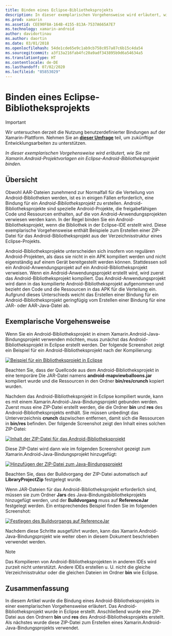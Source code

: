 ```yaml
---
title: Binden eines Eclipse-Bibliotheksprojekts
description: In dieser exemplarischen Vorgehensweise wird erläutert, wie Sie mit Xamarin.Android-Projektvorlagen ein Eclipse-Android-Bibliotheksprojekt binden.
ms.prod: xamarin
ms.assetid: CEE90F8A-164B-4155-813A-7537A665A7E7
ms.technology: xamarin-android
author: davidortinau
ms.author: daortin
ms.date: 03/01/2018
ms.openlocfilehash: 54de1cde65e9c1ab9cb758c057a87c6b15c4da54
ms.sourcegitcommit: a3f13a216fab4fc20a9adf343895b9d6a54634a5
ms.translationtype: HT
ms.contentlocale: de-DE
ms.lasthandoff: 07/02/2020
ms.locfileid: "85853029"
---
```

# <a name="binding-an-eclipse-library-project"></a>Binden eines Eclipse-Bibliotheksprojekts

> [!IMPORTANT]
> Wir untersuchen derzeit die Nutzung benutzerdefinierter Bindungen auf der Xamarin-Plattform. Nehmen Sie an [**dieser Umfrage**](https://www.surveymonkey.com/r/KKBHNLT) teil, um zukünftige Entwicklungsarbeiten zu unterstützen.

_In dieser exemplarischen Vorgehensweise wird erläutert, wie Sie mit Xamarin.Android-Projektvorlagen ein Eclipse-Android-Bibliotheksprojekt binden._

## <a name="overview"></a>Übersicht

Obwohl AAR-Dateien zunehmend zur Normalfall für die Verteilung von Android-Bibliotheken werden, ist es in einigen Fällen erforderlich, eine Bindung für ein *Android-Bibliotheksprojekt* zu erstellen. Android-Bibliotheksprojekte sind spezielle Android-Projekte, die freigabefähigen Code und Ressourcen enthalten, auf die von Android-Anwendungsprojekten verwiesen werden kann. In der Regel binden Sie ein Android-Bibliotheksprojekt, wenn die Bibliothek in der Eclipse-IDE erstellt wird.
Diese exemplarische Vorgehensweise enthält Beispiele zum Erstellen einer ZIP-Datei für das Android-Bibliotheksprojekt aus der Verzeichnisstruktur eines Eclipse-Projekts.

Android-Bibliotheksprojekte unterscheiden sich insofern von regulären Android-Projekten, als dass sie nicht in ein APK kompiliert werden und nicht eigenständig auf einem Gerät bereitgestellt werden können. Stattdessen soll ein Android-Anwendungsprojekt auf ein Android-Bibliotheksprojekt verweisen. Wenn ein Android-Anwendungsprojekt erstellt wird, wird zuerst das Android-Bibliotheksprojekt kompiliert. Das Android-Anwendungsprojekt wird dann in das kompilierte Android-Bibliotheksprojekt aufgenommen und bezieht den Code und die Ressourcen in das APK für die Verteilung ein. Aufgrund dieses Unterschieds weicht das Erstellen einer Bindung für ein Android-Bibliotheksprojekt geringfügig vom Erstellen einer Bindung für eine JAR- oder AAR-Java-Datei ab.

## <a name="walkthrough"></a>Exemplarische Vorgehensweise

Wenn Sie ein Android-Bibliotheksprojekt in einem Xamarin.Android-Java-Bindungsprojekt verwenden möchten, muss zunächst das Android-Bibliotheksprojekt in Eclipse erstellt werden. Der folgende Screenshot zeigt ein Beispiel für ein Android-Bibliotheksprojekt nach der Kompilierung: 

[![Beispiel für ein Bibliotheksprojekt in Eclipse](binding-a-library-project-images/build-lib-in-eclipse.png)](binding-a-library-project-images/build-lib-in-eclipse.png#lightbox)

Beachten Sie, dass der Quellcode aus dem Android-Bibliotheksprojekt in eine temporäre Die JAR-Datei namens **android-mapviewballoons.jar** kompiliert wurde und die Ressourcen in den Ordner **bin/res/crunch** kopiert wurden. 

Nachdem das Android-Bibliotheksprojekt in Eclipse kompiliert wurde, kann es mit einem Xamarin.Android-Java-Bindungsprojekt gebunden werden. Zuerst muss eine ZIP-Datei erstellt werden, die die Ordner **bin** und **res** des Android-Bibliotheksprojekts enthält. Sie müssen unbedingt das Unterverzeichnis **crunch** dazwischen entfernen, damit sich die Ressourcen in **bin/res** befinden. Der folgende Screenshot zeigt den Inhalt eines solchen ZIP-Datei: 

[![Inhalt der ZIP-Datei für das Android-Bibliotheksprojekt](binding-a-library-project-images/contents-of-zip-file.png)](binding-a-library-project-images/contents-of-zip-file.png#lightbox)

Diese ZIP-Datei wird dann wie im folgenden Screenshot gezeigt zum Xamarin.Android-Java-Bindungsprojekt hinzugefügt:

[![Hinzufügen der ZIP-Datei zum Java-Bindungsprojekt](binding-a-library-project-images/zip-in-binding-project.png)](binding-a-library-project-images/zip-in-binding-project.png#lightbox)

Beachten Sie, dass der Buildvorgang der ZIP-Datei automatisch auf **LibraryProjectZip** festgelegt wurde.

Wenn JAR-Dateien für das Android-Bibliotheksprojekt erforderlich sind, müssen sie zum Ordner **Jars** des Java-Bindungsbibliothekprojekts hinzugefügt werden, und der **Buildvorgang** muss auf **ReferenceJar** festgelegt werden. Ein entsprechendes Beispiel finden Sie im folgenden Screenshot: 

[![Festlegen des Buildvorgangs auf ReferenceJar](binding-a-library-project-images/set-to-referencejar.png)](binding-a-library-project-images/set-to-referencejar.png#lightbox)

Nachdem diese Schritte ausgeführt wurden, kann das Xamarin.Android-Java-Bindungsprojekt wie weiter oben in diesem Dokument beschrieben verwendet werden.

> [!NOTE]
> Das Kompilieren von Android-Bibliotheksprojekten in anderen IDEs wird zurzeit nicht unterstützt. Andere IDEs erstellen u. U. nicht die gleiche Verzeichnisstruktur oder die gleichen Dateien im Ordner **bin** wie Eclipse. 

## <a name="summary"></a>Zusammenfassung

In diesem Artikel wurde die Bindung eines Android-Bibliotheksprojekts in einer exemplarischen Vorgehensweise erläutert. Das Android-Bibliotheksprojekt wurde in Eclipse erstellt. Anschließend wurde eine ZIP-Datei aus den Ordnern **bin** und **res** des Android-Bibliotheksprojekts erstellt. Als nächstes wurde diese ZIP-Datei zum Erstellen eines Xamarin.Android-Java-Bindungsprojekts verwendet. 
